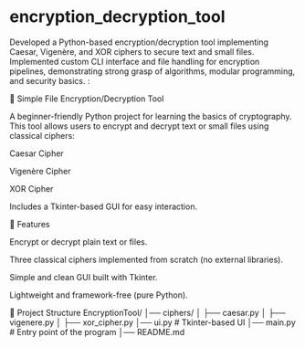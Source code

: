 # encryption_decryption_tool
Developed a Python-based encryption/decryption tool implementing Caesar, Vigenère, and XOR ciphers to secure text and small files. Implemented custom CLI interface and file handling for encryption pipelines, demonstrating strong grasp of algorithms, modular programming, and security basics.
:

🔐 Simple File Encryption/Decryption Tool

A beginner-friendly Python project for learning the basics of cryptography.
This tool allows users to encrypt and decrypt text or small files using classical ciphers:

Caesar Cipher

Vigenère Cipher

XOR Cipher

Includes a Tkinter-based GUI for easy interaction.

🚀 Features

Encrypt or decrypt plain text or files.

Three classical ciphers implemented from scratch (no external libraries).

Simple and clean GUI built with Tkinter.

Lightweight and framework-free (pure Python).

📂 Project Structure
EncryptionTool/
│── ciphers/
│   ├── caesar.py
│   ├── vigenere.py
│   ├── xor_cipher.py
│── ui.py          # Tkinter-based UI
│── main.py        # Entry point of the program
│── README.md
